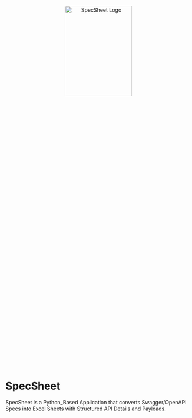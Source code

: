 <div align="center">
   <img src="https://github.com/user-attachments/assets/322f81b8-3629-43bf-bde9-f312df7b5823" alt="SpecSheet Logo" width="60%" height="25%">
</div>

# SpecSheet
SpecSheet is a Python_Based Application that converts Swagger/OpenAPI Specs into Excel Sheets with Structured API Details and Payloads.
